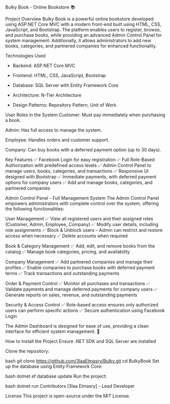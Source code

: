 Bulky Book - Online Bookstore 📚

Project Overview
Bulky Book is a powerful online bookstore developed using ASP.NET Core MVC with a modern 
front-end built using HTML, CSS, JavaScript, and Bootstrap. The platform enables users to register,
browse, and purchase books, while providing an advanced Admin Control Panel for system management.
Additionally, it allows administrators to add new books, categories, and partnered companies for enhanced functionality.

Technologies Used
* Backend: ASP.NET Core MVC

* Frontend: HTML, CSS, JavaScript, Bootstrap

* Database: SQL Server with Entity Framework Core

* Architecture: N-Tier Architecture

* Design Patterns: Repository Pattern, Unit of Work

User Roles in the System
Customer: Must pay immediately when purchasing a book.

Admin: Has full access to manage the system.

Employee: Handles orders and customer support.

Company: Can buy books with a deferred payment option (up to 30 days).

Key Features
✅ Facebook Login for easy registration
✅ Full Role-Based Authorization with predefined access levels 
✅ Admin Control Panel to manage users, books, categories, and transactions
✅ Responsive UI designed with Bootstrap 
✅ Immediate payments, with deferred payment options for company users 
✅ Add and manage books, categories, and partnered companies

Admin Control Panel - Full Management System
The Admin Control Panel empowers administrators with complete control over the system, offering the following functionalities:

User Management
✅ View all registered users and their assigned roles (Customer, Admin, Employee, Company) 
✅ Modify user details, including role assignments 
✅ Block & Unblock users – Admin can restrict and restore access when necessary 
✅ Delete accounts when required

Book & Category Management
✅ Add, edit, and remove books from the catalog 
✅ Manage book categories, pricing, and availability

Company Management
✅ Add partnered companies and manage their profiles 
✅ Enable companies to purchase books with deferred payment terms 
✅ Track transactions and outstanding payments

Order & Payment Control
✅ Monitor all purchases and transactions 
✅ Validate payments and manage deferred payments for company users
✅ Generate reports on sales, revenue, and outstanding payments

Security & Access Control
✅ Role-based access ensures only authorized users can perform specific actions ✅ Secure authentication using Facebook Login

The Admin Dashboard is designed for ease of use, providing a clean interface for efficient system management. 🚀

How to Install the Project
Ensure .NET SDK and SQL Server are installed

Clone the repository:

bash
git clone https://github.com/3laaElmasry/Bulky.git
cd BulkyBook
Set up the database using Entity Framework Core:

bash
dotnet ef database update
Run the project:

bash
dotnet run
Contributors
[3laa Elmasry] - Lead Developer

License
This project is open-source under the MIT License.
